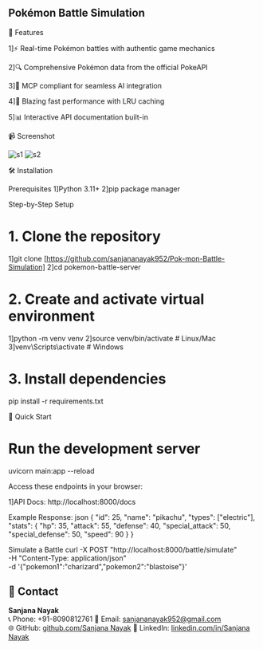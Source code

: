 ## Pokémon Battle Simulation 


🌟 Features

1]⚡ Real-time Pokémon battles with authentic game mechanics

2]🔍 Comprehensive Pokémon data from the official PokeAPI

3]🤖 MCP compliant for seamless AI integration

4]🚀 Blazing fast performance with LRU caching

5]📊 Interactive API documentation built-in

📹 Screenshot


![s1](https://github.com/user-attachments/assets/3f54ca83-b358-4d9e-bf21-22530be1434e)
![s2](https://github.com/user-attachments/assets/db59e931-73b0-4724-bb4b-540dcaadfadb)


🛠️ Installation

Prerequisites
1]Python 3.11+
2]pip package manager

Step-by-Step Setup
# 1. Clone the repository
1]git clone [https://github.com/sanjananayak952/Pok-mon-Battle-Simulation]
2]cd pokemon-battle-server

# 2. Create and activate virtual environment
1]python -m venv venv
2]source venv/bin/activate  # Linux/Mac
3]venv\Scripts\activate    # Windows

# 3. Install dependencies
pip install -r requirements.txt

🚀 Quick Start
# Run the development server
uvicorn main:app --reload

Access these endpoints in your browser:

1]API Docs: http://localhost:8000/docs

Example Response:
json
{
  "id": 25,
  "name": "pikachu",
  "types": ["electric"],
  "stats": {
    "hp": 35,
    "attack": 55,
    "defense": 40,
    "special_attack": 50,
    "special_defense": 50,
    "speed": 90
  }
}

Simulate a Battle
curl -X POST "http://localhost:8000/battle/simulate" \
-H "Content-Type: application/json" \
-d '{"pokemon1":"charizard","pokemon2":"blastoise"}'








## 📇 Contact

**Sanjana Nayak**  
📞 Phone: +91-8090812761 
📧 Email: sanjananayak952@gmail.com  
🌐 GitHub: [github.com/Sanjana Nayak](https://github.com/sanjananayak952) 
🔗 LinkedIn: [linkedin.com/in/Sanjana Nayak](www.linkedin.com/in/sanjana-nayak-82a06025b)

